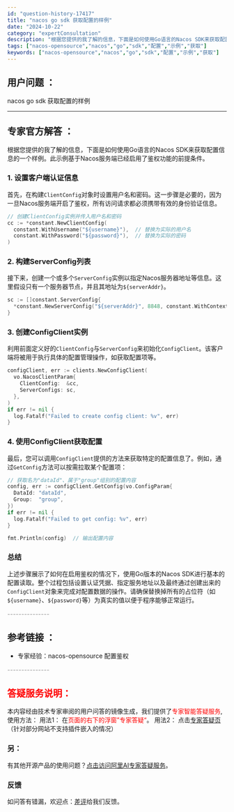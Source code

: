 ```yaml
---
id: "question-history-17417"
title: "nacos go sdk 获取配置的样例"
date: "2024-10-22"
category: "expertConsultation"
description: "根据您提供的我了解的信息，下面是如何使用Go语言的Nacos SDK来获取配置信息的一个样例。此示例基于Nacos服务端已经启用了鉴权功能的前提条件。### 1. 设置客户端认证信息首先，在构建`ClientConfig`对象时设置用户名和密码。这一步骤是必要的，因为一旦Nacos服务端开启了鉴权，"
tags: ["nacos-opensource","nacos","go","sdk","配置","示例","获取"]
keywords: ["nacos-opensource","nacos","go","sdk","配置","示例","获取"]
---
```


## 用户问题 ： 
 nacos go sdk 获取配置的样例  

---------------
## 专家官方解答 ：

根据您提供的我了解的信息，下面是如何使用Go语言的Nacos SDK来获取配置信息的一个样例。此示例基于Nacos服务端已经启用了鉴权功能的前提条件。

### 1. 设置客户端认证信息

首先，在构建`ClientConfig`对象时设置用户名和密码。这一步骤是必要的，因为一旦Nacos服务端开启了鉴权，所有访问请求都必须携带有效的身份验证信息。

```go
// 创建ClientConfig实例并传入用户名和密码
cc := *constant.NewClientConfig(
  constant.WithUsername("${username}"),  // 替换为实际的用户名
  constant.WithPassword("${password}"),  // 替换为实际的密码
)
```

### 2. 构建ServerConfig列表

接下来，创建一个或多个`ServerConfig`实例以指定Nacos服务器地址等信息。这里假设只有一个服务器节点，并且其地址为`${serverAddr}`。

```go
sc := []constant.ServerConfig{
  *constant.NewServerConfig("${serverAddr}", 8848, constant.WithContextPath("/nacos")),
}
```

### 3. 创建ConfigClient实例

利用前面定义好的`ClientConfig`与`ServerConfig`来初始化`ConfigClient`。该客户端将被用于执行具体的配置管理操作，如获取配置项等。

```go
configClient, err := clients.NewConfigClient(
  vo.NacosClientParam{
    ClientConfig:  &cc,
    ServerConfigs: sc,
  },
)
if err != nil {
  log.Fatalf("Failed to create config client: %v", err)
}
```

### 4. 使用ConfigClient获取配置

最后，您可以调用`ConfigClient`提供的方法来获取特定的配置信息了。例如，通过`GetConfig`方法可以按需拉取某个配置项：

```go
// 获取名为"dataId"、属于"group"组别的配置内容
config, err := configClient.GetConfig(vo.ConfigParam{
  DataId: "dataId",
  Group:  "group",
})
if err != nil {
  log.Fatalf("Failed to get config: %v", err)
}

fmt.Println(config)  // 输出配置内容
```

### 总结

上述步骤展示了如何在启用鉴权的情况下，使用Go版本的Nacos SDK进行基本的配置读取。整个过程包括设置认证凭据、指定服务地址以及最终通过创建出来的`ConfigClient`对象来完成对配置数据的操作。请确保替换掉所有的占位符（如`${username}`、`${password}`等）为真实的值以便于程序能够正常运行。


<font color="#949494">---------------</font> 


## 参考链接 ：

* 专家经验：nacos-opensource 配置鉴权 


 <font color="#949494">---------------</font> 
 


## <font color="#FF0000">答疑服务说明：</font> 

本内容经由技术专家审阅的用户问答的镜像生成，我们提供了<font color="#FF0000">专家智能答疑服务</font>,使用方法：
用法1： 在<font color="#FF0000">页面的右下的浮窗”专家答疑“</font>。
用法2： 点击[专家答疑页](https://answer.opensource.alibaba.com/docs/intro)（针对部分网站不支持插件嵌入的情况）
### 另：


有其他开源产品的使用问题？[点击访问阿里AI专家答疑服务](https://answer.opensource.alibaba.com/docs/intro)。
### 反馈
如问答有错漏，欢迎点：[差评](https://ai.nacos.io/user/feedbackByEnhancerGradePOJOID?enhancerGradePOJOId=17420)给我们反馈。
